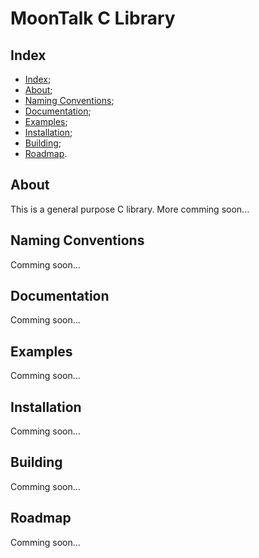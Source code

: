 # MoonTalk C Library

## Index
- [Index](#index);
- [About](#about);
- [Naming Conventions](#naming-conventions);
- [Documentation](#documentation);
- [Examples](#examples);
- [Installation](#installation);
- [Building](#building);
- [Roadmap](#roadmap).

## About

This is a general purpose C library. More comming soon...

## Naming Conventions

Comming soon...

## Documentation

Comming soon...

## Examples

Comming soon...

## Installation

Comming soon...

## Building

Comming soon...

## Roadmap

Comming soon...

